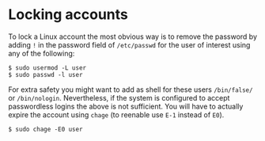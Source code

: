 # Locking accounts

To lock a Linux account the most obvious way is to remove the password by adding `!` in the password field of `/etc/passwd` for the user of interest using any of the following:

    $ sudo usermod -L user
    $ sudo passwd -l user

For extra safety you might want to add as shell for these users `/bin/false/` or `/bin/nologin`. Nevertheless, if the system is configured to accept passwordless logins the above is not sufficient. You will have to actually expire the account using `chage` (to reenable use `E-1` instead of `E0`).

    $ sudo chage -E0 user

